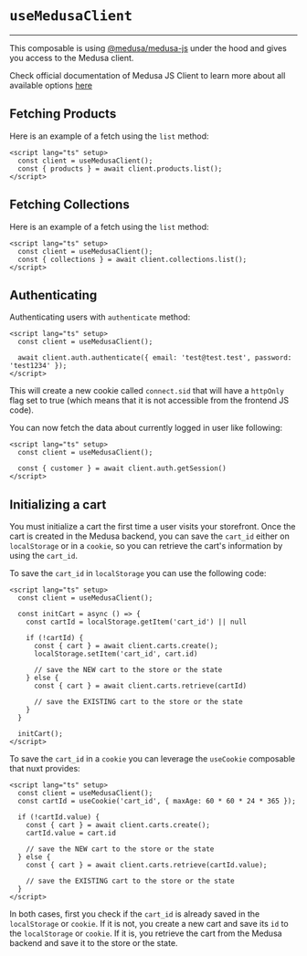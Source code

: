 # `useMedusaClient`

---

This composable is using [@medusa/medusa-js](https://www.npmjs.com/package/@medusajs/medusa-js) under the hood and gives you access to the Medusa client.

Check official documentation of Medusa JS Client to learn more about all available options [here](https://docs.medusajs.com/js-client/overview/)

## Fetching Products

Here is an example of a fetch using the `list` method:

```vue
<script lang="ts" setup>
  const client = useMedusaClient();
  const { products } = await client.products.list();
</script>
```

## Fetching Collections

Here is an example of a fetch using the `list` method:

```vue
<script lang="ts" setup>
  const client = useMedusaClient();
  const { collections } = await client.collections.list();
</script>
```

## Authenticating

Authenticating users with `authenticate` method:

```vue
<script lang="ts" setup>
  const client = useMedusaClient();

  await client.auth.authenticate({ email: 'test@test.test', password: 'test1234' });
</script>
```

This will create a new cookie called `connect.sid` that will have a `httpOnly` flag set to true (which means that it is not accessible from the frontend JS code).

You can now fetch the data about currently logged in user like following:

```vue
<script lang="ts" setup>
  const client = useMedusaClient();

  const { customer } = await client.auth.getSession()
</script>
```

## Initializing a cart

You must initialize a cart the first time a user visits your storefront. Once the cart is created in the Medusa backend, you can save the `cart_id` either on `localStorage` or in a `cookie`, so you can retrieve the cart's information by using the `cart_id`.

To save the `cart_id` in `localStorage` you can use the following code:

```vue
<script lang="ts" setup>
  const client = useMedusaClient();
  
  const initCart = async () => {
    const cartId = localStorage.getItem('cart_id') || null
    
    if (!cartId) {
      const { cart } = await client.carts.create();
      localStorage.setItem('cart_id', cart.id)
      
      // save the NEW cart to the store or the state
    } else {
      const { cart } = await client.carts.retrieve(cartId)
      
      // save the EXISTING cart to the store or the state
    }
  }
  
  initCart();
</script>
```

To save the `cart_id` in a `cookie` you can leverage the `useCookie` composable that nuxt provides:

```vue
<script lang="ts" setup>
  const client = useMedusaClient();
  const cartId = useCookie('cart_id', { maxAge: 60 * 60 * 24 * 365 });
  
  if (!cartId.value) {
    const { cart } = await client.carts.create();
    cartId.value = cart.id

    // save the NEW cart to the store or the state
  } else {
    const { cart } = await client.carts.retrieve(cartId.value);

    // save the EXISTING cart to the store or the state
  }
</script>
```

In both cases, first you check if the `cart_id` is already saved in the `localStorage` or `cookie`. If it is not, you create a new cart and save its `id` to the `localStorage` or `cookie`. If it is, you retrieve the cart from the Medusa backend and save it to the store or the state. 
